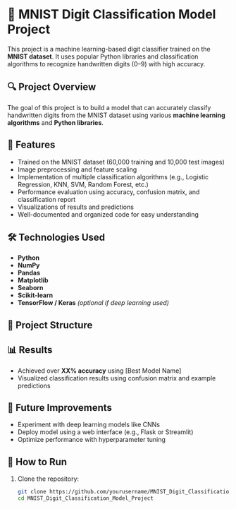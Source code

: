# 🧠 MNIST Digit Classification Model Project

This project is a machine learning-based digit classifier trained on the **MNIST dataset**. It uses popular Python libraries and classification algorithms to recognize handwritten digits (0–9) with high accuracy.

## 🔍 Project Overview

The goal of this project is to build a model that can accurately classify handwritten digits from the MNIST dataset using various **machine learning algorithms** and **Python libraries**.

## 🚀 Features

- Trained on the MNIST dataset (60,000 training and 10,000 test images)
- Image preprocessing and feature scaling
- Implementation of multiple classification algorithms (e.g., Logistic Regression, KNN, SVM, Random Forest, etc.)
- Performance evaluation using accuracy, confusion matrix, and classification report
- Visualizations of results and predictions
- Well-documented and organized code for easy understanding

## 🛠️ Technologies Used

- **Python**
- **NumPy**
- **Pandas**
- **Matplotlib**
- **Seaborn**
- **Scikit-learn**
- **TensorFlow / Keras** *(optional if deep learning used)*

## 📁 Project Structure


## 📊 Results

- Achieved over **XX% accuracy** using [Best Model Name]
- Visualized classification results using confusion matrix and example predictions

## 🔄 Future Improvements

- Experiment with deep learning models like CNNs
- Deploy model using a web interface (e.g., Flask or Streamlit)
- Optimize performance with hyperparameter tuning

## 📌 How to Run

1. Clone the repository:
   ```bash
   git clone https://github.com/yourusername/MNIST_Digit_Classification_Model_Project.git
   cd MNIST_Digit_Classification_Model_Project
